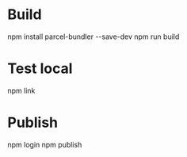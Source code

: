# Build
npm install parcel-bundler --save-dev
npm run build

# Test local
npm link

# Publish
npm login
npm publish